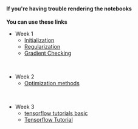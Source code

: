 #### If you're having trouble rendering the notebooks
<b>You can use these links</b>

* Week 1
  * [Initialization](https://nbviewer.jupyter.org/github/veb-101/Deeplearning-Specialization-Coursera/blob/master/Course%202%20-%20Improving%20Deep%20Neural%20Networks/week%201/Assignment%201/Initialization.ipynb)
  * [Regularization](https://nbviewer.jupyter.org/github/veb-101/Deeplearning-Specialization-Coursera/blob/master/Course%202%20-%20Improving%20Deep%20Neural%20Networks/week%201/Assignment%202/Regularization.ipynb)
  * [Gradient Checking](https://nbviewer.jupyter.org/github/veb-101/Deeplearning-Specialization-Coursera/blob/master/Course%202%20-%20Improving%20Deep%20Neural%20Networks/week%201/Assignment%203/Gradient%20Checking.ipynb)
<br>

* Week 2
  * [Optimization methods](https://nbviewer.jupyter.org/github/veb-101/Deeplearning-Specialization-Coursera/blob/master/Course%202%20-%20Improving%20Deep%20Neural%20Networks/week%202/Assignment/Optimization%20methods.ipynb)
<br>

* Week 3
  * [tensorflow tutorials basic](https://nbviewer.jupyter.org/github/veb-101/Deeplearning-Specialization-Coursera/blob/master/Course%202%20-%20Improving%20Deep%20Neural%20Networks/week%203/Assignment/tensorflow_tutorial_basics.ipynb)
  * [Tensorflow Tutorial](https://nbviewer.jupyter.org/github/veb-101/Deeplearning-Specialization-Coursera/blob/master/Course%202%20-%20Improving%20Deep%20Neural%20Networks/week%203/Assignment/Tensorflow%20Tutorial.ipynb)
